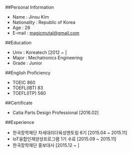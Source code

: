 ##Personal Information
* Name : Jinsu Kim
* Nationality : Republic of Korea
* Age : 26
* E-mail : magicmutal@gmail.com

##Education
* Univ : Koreatech [2012 ~ ]
* Major : Mechatronics Engineering
* Grade : Junior

##English Proficiency
* TOEIC 860
* TOEFL(IBT) 83
* TOEFL(ITP) 560

##Certificate
* Catia Parts Design Professional [2016.02]

##Experience
* 한국장학재단 차세대리더육성멘토링 6기 [2015.04 ~ 2015.11]
* IoT융합인재양성프로그램 1기 수료 [2015.09 ~ 2015.11]
* 한국장학재단 홍보대사 [2015.12 ~ ]

